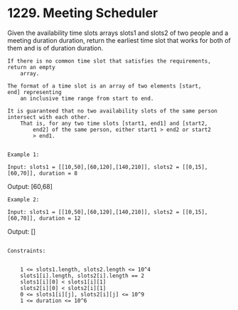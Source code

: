 # 1229. Meeting Scheduler

Given the availability time slots arrays slots1 and slots2 of
        two people and a meeting duration duration, return the earliest time
            slot that works for both of them and is of duration duration.

    If there is no common time slot that satisfies the requirements, return an empty
        array.

    The format of a time slot is an array of two elements [start, end] representing
        an inclusive time range from start to end.  

    It is guaranteed that no two availability slots of the same person intersect with each other.
        That is, for any two time slots [start1, end1] and [start2,
            end2] of the same person, either start1 > end2 or start2
            > end1.

     
    Example 1:

    Input: slots1 = [[10,50],[60,120],[140,210]], slots2 = [[0,15],[60,70]], duration = 8
Output: [60,68]

    Example 2:

    Input: slots1 = [[10,50],[60,120],[140,210]], slots2 = [[0,15],[60,70]], duration = 12
Output: []

     
    Constraints:

    
        1 <= slots1.length, slots2.length <= 10^4
        slots1[i].length, slots2[i].length == 2
        slots1[i][0] < slots1[i][1]
        slots2[i][0] < slots2[i][1]
        0 <= slots1[i][j], slots2[i][j] <= 10^9
        1 <= duration <= 10^6